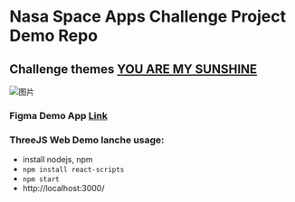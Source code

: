 # Nasa Space Apps Challenge Project Demo Repo
## Challenge themes [YOU ARE MY SUNSHINE](https://2021.spaceappschallenge.org/challenges/statements/you-are-my-sunshine/details)
![图片](https://user-images.githubusercontent.com/51036094/135757603-80fa7dd5-f855-47fe-ae6c-93cc09918169.png)

### Figma Demo App [Link](https://www.figma.com/file/R18byrF1OozNWfByftrnxL/My-only-sunshine?node-id=0%3A1)

### ThreeJS Web Demo lanche usage:
- install nodejs, npm
- `npm install react-scripts`
- `npm start`
- http://localhost:3000/
